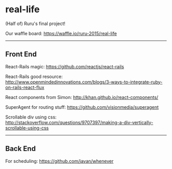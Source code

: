 # real-life
(Half of) Ruru's final project!

Our waffle board:
https://waffle.io/ruru-2015/real-life

---
## Front End

React-Rails magic:
https://github.com/reactjs/react-rails

React-Rails good resource:
http://www.openmindedinnovations.com/blogs/3-ways-to-integrate-ruby-on-rails-react-flux

React components from Simon:
http://khan.github.io/react-components/

SuperAgent for routing stuff:
https://github.com/visionmedia/superagent

Scrollable div using css:
http://stackoverflow.com/questions/9707397/making-a-div-vertically-scrollable-using-css

---
## Back End
For scheduling: 
https://github.com/javan/whenever
